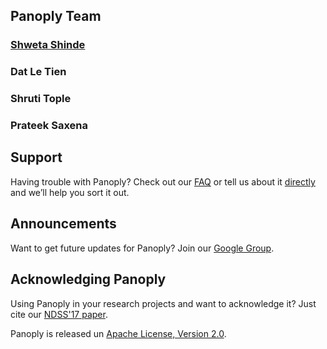 ## Panoply Team 

### [Shweta Shinde](https://www.comp.nus.edu.sg/~shweta24/)

### Dat Le Tien

### Shruti Tople

### Prateek Saxena
 

## Support

Having trouble with Panoply? Check out our [FAQ](https://shwetasshinde24.github.io/Panoply/faq.html) or tell us about it [directly]() and we’ll help you sort it out.

## Announcements

Want to get future updates for Panoply? Join our [Google Group](panoply-announcements@googlegroups.com). 

## Acknowledging Panoply

Using Panoply in your research projects and want to acknowledge it? Just cite our [NDSS'17 paper](https://www.comp.nus.edu.sg/~shweta24/panoply_ndss17.bib).

Panoply is released un [Apache License, Version 2.0](https://www.apache.org/licenses/LICENSE-2.0).

